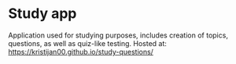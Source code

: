 # Study app
Application used for studying purposes, includes creation of topics, questions, as well as quiz-like testing.
Hosted at: https://kristijan00.github.io/study-questions/
